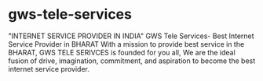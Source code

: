 # gws-tele-services
"INTERNET SERVICE PROVIDER IN INDIA" GWS Tele Services- Best Internet Service Provider in BHARAT With a mission to provide best service in the BHARAT, GWS TELE SERIVCES is founded for you all, We are the ideal fusion of drive, imagination, commitment, and aspiration to become the best internet service provider.
